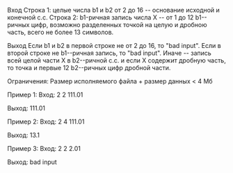 Вход
Строка 1:
целые числа b1 и b2 от 2 до 16 -- основание исходной и конечной с.с.
Строка 2:
b1-ричная запись числа X -- от 1 до 12 b1--ричных цифр, возможно разделенных точкой на целую и дробною часть, всего не более 13 символов.

Выход
Если b1 и b2 в первой строке не от 2 до 16, то "bad input".
Если в второй строке не b1--ричная запись, то "bad input".
Иначе -- запись всей целой части X в b2--ричной с.с.
и если X содержит дробную часть, то точка и первые 12 b2--ричных цифр дробной части.

Ограничения:
Размер исполняемого файла + размер данных < 4 Мб

Пример 1:
Вход:
2 2
111.01

Выход:
111.01

Пример 2:
Вход:
2 4
111.01

Выход:
13.1

Пример 3:
Вход:
2 2
2.01

Выход:
bad input
